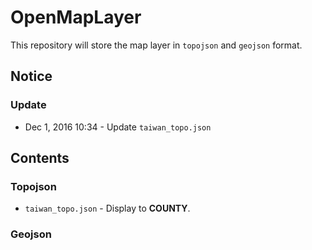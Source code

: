 # OpenMapLayer

This repository will store the map layer in `topojson` and `geojson` format.

## Notice

### Update

* Dec 1, 2016 10:34 - Update `taiwan_topo.json`

## Contents

### Topojson

* `taiwan_topo.json` - Display to **COUNTY**.

### Geojson